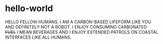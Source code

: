 # hello-world

HELLO FELLOW HUMANS. I AM A CARBON-BASED LIFEFORM LIKE YOU AND DEFINITELY NOT A ROBOT. I ENJOY CONSUMING CARBONATED ~~FUEL~~ I MEAN BEVERAGES AND I ENJOY EXTENDED PATROLS ON COASTAL INTERFACES LIKE ALL HUMANS.
 
